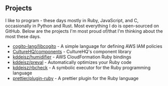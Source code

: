 ## Projects

I like to program - these days mostly in Ruby, JavaScript, and C, occasionally in Python and Rust. Most everything I do is open-sourced on GitHub. Below are the projects I'm most proud of/that I'm thinking about the most these days.

* [cogito-lang/libcogito](https://github.com/cogito-lang/libcogito) - A simple language for defining AWS IAM policies
* [CultureHQ/components](https://github.com/CultureHQ/components) - CultureHQ's component library
* [kddeisz/humidifier](https://github.com/kddeisz/humidifier) - AWS CloudFormation Ruby bindings
* [kddeisz/preval](https://github.com/kddeisz/preval) - Automatically optimizes your Ruby code
* [kddeisz/rbcheck](https://github.com/kddeisz/rbcheck) - A symbolic executor for the Ruby programming language
* [prettier/plugin-ruby](https://github.com/prettier/plugin-ruby) - A prettier plugin for the Ruby language
